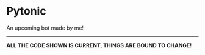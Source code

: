 # Pytonic
An upcoming bot made by me!

---

**ALL THE CODE SHOWN IS CURRENT, THINGS ARE BOUND TO CHANGE!**